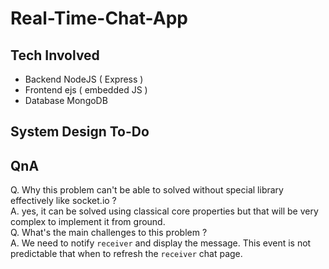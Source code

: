 # Real-Time-Chat-App

## Tech Involved
- Backend NodeJS ( Express ) 
- Frontend ejs ( embedded JS )
- Database MongoDB
## System Design To-Do



## QnA
Q. Why this problem can't be able to solved without special library effectively like socket.io ? <br>
A. yes, it can be solved using classical core properties but that will be very complex to implement it from ground. <br>
Q. What's the main challenges to this problem ? <br>
A. We need to notify `receiver` and display the message. This event is not predictable that when to refresh the `receiver` chat page. <br>
